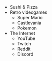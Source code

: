 * Sushi & Pizza
* Retro videogames
  * Super Mario
  * Castlevania
  * Pokemon
* The Internet
  * YouTube
  * Twitch
  * Reddit
  * Discord
